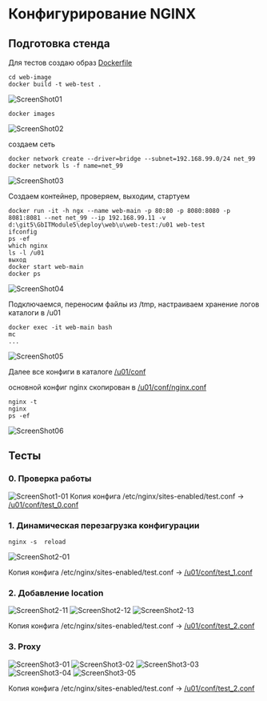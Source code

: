 ﻿# Конфигурирование NGINX

## Подготовка стенда
Для тестов создаю образ [Dockerfile](web-image/Dockerfile)

```
cd web-image
docker build -t web-test .
``` 
![ScreenShot01](ScreenShots/Screenshot01.png)

```
docker images
``` 
![ScreenShot02](ScreenShots/Screenshot02.png)

создаем сеть
```
docker network create --driver=bridge --subnet=192.168.99.0/24 net_99
docker network ls -f name=net_99
```
![ScreenShot03](ScreenShots/Screenshot03.png)


Создаем контейнер, проверяем, выходим, стартуем
```
docker run -it -h ngx --name web-main -p 80:80 -p 8080:8080 -p 8081:8081 --net net_99 --ip 192.168.99.11 -v d:\git5\GbITModule5\deploy\web\u\web-test:/u01 web-test
ifconfig
ps -ef
which nginx
ls -l /u01
выход
docker start web-main
docker ps
```
![ScreenShot04](ScreenShots/Screenshot04.png)

Подключаемся, переносим файлы из /tmp, настраиваем хранение логов каталоги в /u01
```
docker exec -it web-main bash
mc
...
```
![ScreenShot05](ScreenShots/Screenshot05.png)

Далее все конфиги в каталоге [/u01/conf](u/web-test/conf)

основной конфиг nginx скопирован в [/u01/conf/nginx.conf](u/web-test/conf/nginx.conf)
```
nginx -t
nginx
ps -ef
```
![ScreenShot06](ScreenShots/Screenshot06.png)


## Тесты

### 0. Проверка работы
![ScreenShot1-01](ScreenShots/Screenshot1-01.png)
Копия конфига /etc/nginx/sites-enabled/test.conf -> [/u01/conf/test_0.conf](u/web-test/conf/test_0.conf)

### 1. Динамическая перезагрузка конфигурации
```
nginx -s  reload
```
![ScreenShot2-01](ScreenShots/Screenshot2-01.png)

Копия конфига /etc/nginx/sites-enabled/test.conf -> [/u01/conf/test_1.conf](u/web-test/conf/test_1.conf)

### 2. Добавление location
![ScreenShot2-11](ScreenShots/Screenshot2-11.png)
![ScreenShot2-12](ScreenShots/Screenshot2-12.png)
![ScreenShot2-13](ScreenShots/Screenshot2-13.png)

Копия конфига /etc/nginx/sites-enabled/test.conf -> [/u01/conf/test_2.conf](u/web-test/conf/test_2.conf)

### 3. Proxy
![ScreenShot3-01](ScreenShots/Screenshot3-01.png)
![ScreenShot3-02](ScreenShots/Screenshot3-02.png)
![ScreenShot3-03](ScreenShots/Screenshot3-03.png)
![ScreenShot3-04](ScreenShots/Screenshot3-04.png)
![ScreenShot3-05](ScreenShots/Screenshot3-05.png)

Копия конфига /etc/nginx/sites-enabled/test.conf -> [/u01/conf/test_2.conf](u/web-test/conf/test_2.conf)
